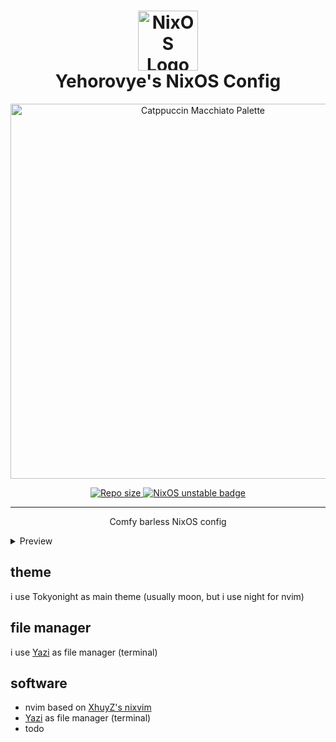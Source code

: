<h1 align="center">
  <img src="https://raw.githubusercontent.com/NixOS/nixos-artwork/master/logo/nix-snowflake-colours.svg" width="96px" height="96px" alt="NixOS Logo" />
  <br />
  Yehorovye's NixOS Config
</h1>

<p align="center">
  <img src="https://raw.githubusercontent.com/catppuccin/catppuccin/main/assets/palette/macchiato.png" width="600px" alt="Catppuccin Macchiato Palette" />
</p>

<p align="center">
  <a href="https://github.com/yehorovye/nixos">
    <img src="https://img.shields.io/github/repo-size/yehorovye/nixos?color=ea999c&labelColor=303446&style=for-the-badge" alt="Repo size" />
  </a>
  <a href="https://nixos.org">
    <img src="https://img.shields.io/badge/NixOS-unstable-blue.svg?style=for-the-badge&labelColor=303446&logo=NixOS&logoColor=white&color=91D7E3" alt="NixOS unstable badge" />
  </a>
</p>

---

<p align="center">Comfy barless NixOS config</p>

<details>
<summary>Preview</summary>
<img src="https://us-east-1.tixte.net/uploads/furry.is-from.space/BGseUibS65.png" />
<img src="https://us-east-1.tixte.net/uploads/bussin.with-your.mom/cjAAqzlEPw.png" />
<img src="https://us-east-1.tixte.net/uploads/furry.is-from.space/ZXXgQBMaQT.png" />
</details>

## theme
i use Tokyonight as main theme (usually moon, but i use night for nvim)

## file manager
i use [Yazi](https://yazi-rs.github.io/) as file manager (terminal)

## software
- nvim based on [XhuyZ's nixvim](https://github.com/XhuyZ/nixvim)
- [Yazi](https://yazi-rs.github.io/) as file manager (terminal)
- todo
